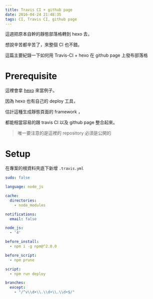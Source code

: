 ```yaml
---
title: Travis CI + github page
date: 2016-04-24 21:48:35
tags: CI, Travis CI, github page
---
```


這週把原本自幹的靜態部落格轉到 hexo 去，

想說辛苦都辛苦了，來整個 CI 也不錯。

這篇主要紀錄一下如何用 Travis-CI + hexo 在 github page 上發布部落格

<!--more-->


# Prerequisite

這裡會拿 [hexo](https://hexo.io/) 來當例子。

因為 hexo 也有自己的 deploy 工具，

估計這種生成靜態頁面的 framework ，

都能相當容易的跟 travis CI 以及 github page 整合起來。

> 唯一要注意的是這裡的 repository 必須是公開的

# Setup

在專案的根資料夾底下新增 `.travis.yml`

```yml
sudo: false

language: node_js

cache:
  directories:
    - node_modules

notifications:
  email: false

node_js:
  - '4'

before_install:
  - npm i -g npm@^2.0.0

before_script:
  - npm prune

script:
  - npm run deploy

branches:
  except:
    - "/^v\\d+\\.\\d+\\.\\d+$/"

```